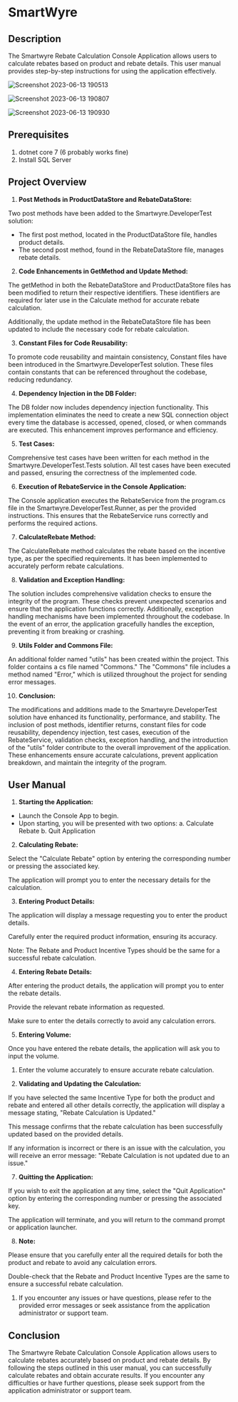 # SmartWyre
## Description
The Smartwyre Rebate Calculation Console Application allows users to calculate rebates based on product and rebate details. This user manual provides step-by-step instructions for using the application effectively.

![Screenshot 2023-06-13 190513](https://github.com/Hafizahmed2/SmartWyreTest/assets/107572687/a1d8d890-bf09-463c-bb38-b89f37118ee6)

![Screenshot 2023-06-13 190807](https://github.com/Hafizahmed2/SmartWyreTest/assets/107572687/2f8c721f-c915-4583-88d3-c223dc5840a1)

![Screenshot 2023-06-13 190930](https://github.com/Hafizahmed2/SmartWyreTest/assets/107572687/02acc25e-cac9-4597-810b-acff6582be2b)

## Prerequisites
1. dotnet core 7 (6 probably works fine)
2. Install SQL Server

## Project Overview

1. **Post Methods in ProductDataStore and RebateDataStore:**

Two post methods have been added to the Smartwyre.DeveloperTest solution:
- The first post method, located in the ProductDataStore file, handles product details.
- The second post method, found in the RebateDataStore file, manages rebate details.

2. **Code Enhancements in GetMethod and Update Method:**

The getMethod in both the RebateDataStore and ProductDataStore files has been modified to return their respective identifiers. These identifiers are required for later use in the Calculate method for accurate rebate calculation.

Additionally, the update method in the RebateDataStore file has been updated to include the necessary code for rebate calculation.

3. **Constant Files for Code Reusability:**

To promote code reusability and maintain consistency, Constant files have been introduced in the Smartwyre.DeveloperTest solution. These files contain constants that can be referenced throughout the codebase, reducing redundancy.

4. **Dependency Injection in the DB Folder:**

The DB folder now includes dependency injection functionality. This implementation eliminates the need to create a new SQL connection object every time the database is accessed, opened, closed, or when commands are executed. This enhancement improves performance and efficiency.

5. **Test Cases:**

Comprehensive test cases have been written for each method in the Smartwyre.DeveloperTest.Tests solution. All test cases have been executed and passed, ensuring the correctness of the implemented code.

6. **Execution of RebateService in the Console Application:**

The Console application executes the RebateService from the program.cs file in the Smartwyre.DeveloperTest.Runner, as per the provided instructions. This ensures that the RebateService runs correctly and performs the required actions.

7. **CalculateRebate Method:**

The CalculateRebate method calculates the rebate based on the incentive type, as per the specified requirements. It has been implemented to accurately perform rebate calculations.

8. **Validation and Exception Handling:**

The solution includes comprehensive validation checks to ensure the integrity of the program. These checks prevent unexpected scenarios and ensure that the application functions correctly.
Additionally, exception handling mechanisms have been implemented throughout the codebase. In the event of an error, the application gracefully handles the exception, preventing it from breaking or crashing.

9. **Utils Folder and Commons File:**

An additional folder named "utils" has been created within the project. This folder contains a cs file named "Commons." The "Commons" file includes a method named "Error," which is utilized throughout the project for sending error messages.

10. **Conclusion:**

The modifications and additions made to the Smartwyre.DeveloperTest solution have enhanced its functionality, performance, and stability. The inclusion of post methods, identifier returns, constant files for code reusability, dependency injection, test cases, execution of the RebateService, validation checks, exception handling, and the introduction of the "utils" folder contribute to the overall improvement of the application. These enhancements ensure accurate calculations, prevent application breakdown, and maintain the integrity of the program.


## User Manual

1.  **Starting the Application:**
- Launch the Console App to begin.
- Upon starting, you will be presented with two options:
  a. Calculate Rebate
  b. Quit Application

2. **Calculating Rebate:**

Select the "Calculate Rebate" option by entering the corresponding number or pressing the associated key.

The application will prompt you to enter the necessary details for the calculation.

3. **Entering Product Details:**

The application will display a message requesting you to enter the product details.

Carefully enter the required product information, ensuring its accuracy.

Note: The Rebate and Product Incentive Types should be the same for a successful rebate calculation.

4. **Entering Rebate Details:**

After entering the product details, the application will prompt you to enter the rebate details.

Provide the relevant rebate information as requested.

Make sure to enter the details correctly to avoid any calculation errors.

5. **Entering Volume:**

Once you have entered the rebate details, the application will ask you to input the volume.

1. Enter the volume accurately to ensure accurate rebate calculation.

6. **Validating and Updating the Calculation:**

If you have selected the same Incentive Type for both the product and rebate and entered all other details correctly, the application will display a message stating, "Rebate Calculation is Updated."

This message confirms that the rebate calculation has been successfully updated based on the provided details.

If any information is incorrect or there is an issue with the calculation, you will receive an error message: "Rebate Calculation is not updated due to an issue."

7. **Quitting the Application:**

If you wish to exit the application at any time, select the "Quit Application" option by entering the corresponding number or pressing the associated key.

The application will terminate, and you will return to the command prompt or application launcher.

8. **Note:**

Please ensure that you carefully enter all the required details for both the product and rebate to avoid any calculation errors.

Double-check that the Rebate and Product Incentive Types are the same to ensure a successful rebate calculation.

1. If you encounter any issues or have questions, please refer to the provided error messages or seek assistance from the application administrator or support team.

## Conclusion
The Smartwyre Rebate Calculation Console Application allows users to calculate rebates accurately based on product and rebate details. By following the steps outlined in this user manual, you can successfully calculate rebates and obtain accurate results. If you encounter any difficulties or have further questions, please seek support from the application administrator or support team.

